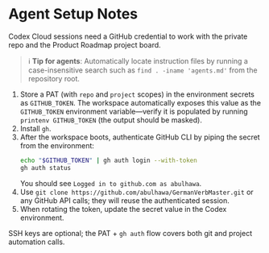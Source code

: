 # Agent Setup Notes

Codex Cloud sessions need a GitHub credential to work with the private repo and the Product Roadmap project board.

> ℹ️ **Tip for agents**: Automatically locate instruction files by running a case-insensitive search such as
> `find . -iname 'agents.md'` from the repository root.

1. Store a PAT (with `repo` and `project` scopes) in the environment secrets as `GITHUB_TOKEN`. The workspace automatically exposes this value as the `GITHUB_TOKEN` environment variable—verify it is populated by running `printenv GITHUB_TOKEN` (the output should be masked).
2. Install `gh`.
3. After the workspace boots, authenticate GitHub CLI by piping the secret from the environment:
   ```bash
   echo "$GITHUB_TOKEN" | gh auth login --with-token
   gh auth status
   ```
   You should see `Logged in to github.com as abulhawa`.
4. Use `git clone https://github.com/abulhawa/GermanVerbMaster.git` or any GitHub API calls; they will reuse the authenticated session.
5. When rotating the token, update the secret value in the Codex environment.

SSH keys are optional; the PAT + `gh auth` flow covers both git and project automation calls.
